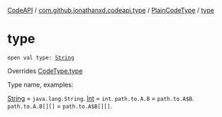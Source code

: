 [CodeAPI](../../index.md) / [com.github.jonathanxd.codeapi.type](../index.md) / [PlainCodeType](index.md) / [type](.)

# type

`open val type: `[`String`](https://kotlinlang.org/api/latest/jvm/stdlib/kotlin/-string/index.html)

Overrides [CodeType.type](../-code-type/type.md)

Type name, examples:

[String](https://kotlinlang.org/api/latest/jvm/stdlib/kotlin/-string/index.html) = `java.lang.String`.
[Int](https://kotlinlang.org/api/latest/jvm/stdlib/kotlin/-int/index.html) = `int`.
`path.to.A.B` = `path.to.A$B`.
`path.to.A.B[][]` = `path.to.A$B[][]`.

